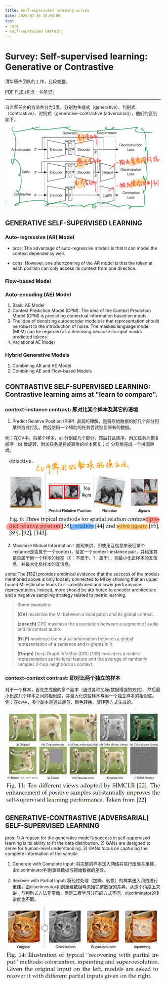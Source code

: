 ```yaml
---
title: Self-supervised learning survey
date: 2020-07-30 15:00:00
tag:
- note
- self-supervised learning
---
```


# Survey: Self-supervised learning: Generative or Contrastive

清华唐杰团队的工作，比较完整。

[PDF FILE (包含一些笔记)](https://www.aliyundrive.com/s/Hf99EegM1pd)

<!-- more -->

----

自监督任务的方法共分为3类，分别为生成式（generative）、判别式（contrastive）、对抗式（generative-contrastive (adversarial)），他们的区别如下。

<img src="https://raw.githubusercontent.com/KMdsy/figurebed/master/img_profile/20200730194624.png" alt="compare" style="zoom:67%;" />

## GENERATIVE SELF-SUPERVISED LEARNING

### Auto-regressive (AR) Model

- pros: The advantage of auto-regressive models is that it can model the context dependency well.

- cons: However, one shortcoming of the AR model is that the token at each position can only access its context from one direction.

### Flow-based Model

### Auto-encoding (AE) Model

1. Basic AE Model
2. Context Prediction Model (CPM): The idea of the Context Prediction Model (CPM) is predicting contextual information based on inputs.
3. The idea of denoising autoencoder models is that representation should be robust to the introduction of noise. The masked language model (MLM) can be regarded as a denoising because its input masks predicted tokens.
4. Variational AE Model

### Hybrid Generative Models

1. Combining AR and AE Model.
2. Combining AE and Flow-based Models
       
## CONTRASTIVE SELF-SUPERVISED LEARNING: Contrastive learning aims at "learn to compare".

### context-instance contrast: 即对比某个样本及其它的语境

1. Predict Relative Position (PRP): 直观的理解，是将原始数据的好几个部分用某种方式打乱，然后使用一个辅助的任务尝试恢复原有的数据。

例：在CV中，将某个样本，a) 分割成几个部分，然后打乱顺序，附加任务为恢复顺序；b) 做旋转，附加任务是将旋转后的样本恢复；c) 分割后完成一个拼图游戏。

<img src="https://raw.githubusercontent.com/KMdsy/figurebed/master/img_profile/20200730193851.png" style="zoom:67%;" />

2. Maximize Mutual Information：直观来讲，即使用互信息来表征某个instance是否属于一个context，给定一个context-instance pair，并给定其是否属于同一个样本的标签（0：不属于，1：属于），则最小化正样本的互信息，并最大化负样本的互信息。
    
cons: The [132] provides empirical evidence that the success of the models mentioned above is only loosely connected to MI by showing that an upper bound MI estimator leads to ill-conditioned and lower performance representation. Instead, more should be attributed to encoder architecture and a negative sampling strategy related to metric learning.
        
> Some examples:
> 
> **(CV)** maximize the MI between a local patch and its global context.
> 
> **(speech)** CPC maximize the association between a segment of audio and its context audio.
> 
> **(NLP)** maximize the mutual information between a global representation of a sentence and n-grams in it.
> 
> **(Graph)** Deep Graph InfoMax (DGI) [139] considers a node’s representation as the local feature and the average of randomly samples 2-hop neighbors as context.

### context-context contrast: 即对比两个独立的样本

对于一个样本，首先生成他的多个副本（通过各种加噪/数据增强的方式），然后最小化这几个样本之间的相似度，并最大化这些样本与另一个独立样本的相似度。
例：在cv中，多个副本是通过裁剪、颜色转换、旋转等方式生成的。

<img src="https://raw.githubusercontent.com/KMdsy/figurebed/master/img_profile/20200730194302.png" style="zoom: 67%;" />
        
## GENERATIVE-CONTRASTIVE (ADVERSARIAL) SELF-SUPERVISED LEARNING

pros: 1) A reason for the generative model’s success in self-supervised learning is its ability to fit the data distribution. 2) GANs are designed to serve for human-level understanding. 3) GANs focus on capturing the complete information of the sample.

1. Generate with Complete Input: 将完整的样本送入网络并进行压缩与重建，由discriminator判别重建数据与原始数据的差异。

2. Recover with Partial Input: 将经过处理（加噪、转换）的样本送入网络进行重建，由discriminator判别重建数据与原始完整数据的差异。从这个角度上来讲，与判别式方法非常像，但是二者学习分布的方式不同，discriminator的复杂度也不同。

<img src="https://raw.githubusercontent.com/KMdsy/figurebed/master/img_profile/20200730195129.png" style="zoom: 50%;" />


